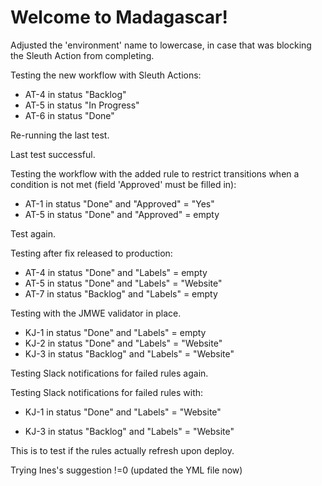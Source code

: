 # Welcome to Madagascar!

Adjusted the 'environment' name to lowercase, in case that was blocking the Sleuth Action from completing.

Testing the new workflow with Sleuth Actions:
- AT-4 in status "Backlog"
- AT-5 in status "In Progress"
- AT-6 in status "Done"

Re-running the last test.

Last test successful. 

Testing the workflow with the added rule to restrict transitions when a condition is not met (field 'Approved' must be filled in):
- AT-1 in status "Done" and "Approved" = "Yes"
- AT-5 in status "Done" and "Approved" = empty

Test again.

Testing after fix released to production:
- AT-4 in status "Done" and "Labels" = empty
- AT-5 in status "Done" and "Labels" = "Website"
- AT-7 in status "Backlog" and "Labels" = empty

Testing with the JMWE validator in place.
- KJ-1 in status "Done" and "Labels" = empty
- KJ-2 in status "Done" and "Labels" = "Website"
- KJ-3 in status "Backlog" and "Labels" = "Website"

Testing Slack notifications for failed rules again.

Testing Slack notifications for failed rules with:
- KJ-1 in status "Done" and "Labels" = "Website"

- KJ-3 in status "Backlog" and "Labels" = "Website"

This is to test if the rules actually refresh upon deploy.

Trying Ines's suggestion !=0 (updated the YML file now)
